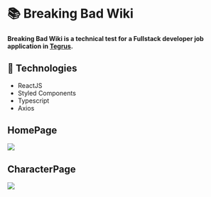 # :books: Breaking Bad Wiki

#### Breaking Bad Wiki is a technical test for a Fullstack developer job application in [Tegrus](https://www.linkedin.com/company/tegrus-br/).

## 🚀 Technologies
- ReactJS
- Styled Components
- Typescript
- Axios

## HomePage 
<img src="https://user-images.githubusercontent.com/61033391/108615126-a058af80-73df-11eb-910a-54e2ae9aec2c.png"></img>

## CharacterPage
<img src="https://user-images.githubusercontent.com/61033391/108615127-a0f14600-73df-11eb-904e-029db8ea4fd4.png"></img>
